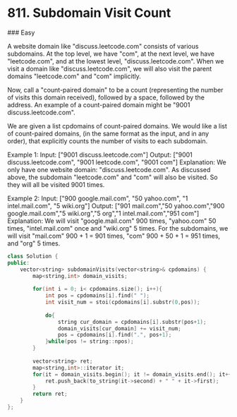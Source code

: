 # 811. Subdomain Visit Count
### Easy

A website domain like "discuss.leetcode.com" consists of various subdomains. At the top level, we have "com", at the next level, we have "leetcode.com", and at the lowest level, "discuss.leetcode.com". When we visit a domain like "discuss.leetcode.com", we will also visit the parent domains "leetcode.com" and "com" implicitly.

Now, call a "count-paired domain" to be a count (representing the number of visits this domain received), followed by a space, followed by the address. An example of a count-paired domain might be "9001 discuss.leetcode.com".

We are given a list cpdomains of count-paired domains. We would like a list of count-paired domains, (in the same format as the input, and in any order), that explicitly counts the number of visits to each subdomain.

Example 1:
Input: 
["9001 discuss.leetcode.com"]
Output: 
["9001 discuss.leetcode.com", "9001 leetcode.com", "9001 com"]
Explanation: 
We only have one website domain: "discuss.leetcode.com". As discussed above, the subdomain "leetcode.com" and "com" will also be visited. So they will all be visited 9001 times.

Example 2:
Input: 
["900 google.mail.com", "50 yahoo.com", "1 intel.mail.com", "5 wiki.org"]
Output: 
["901 mail.com","50 yahoo.com","900 google.mail.com","5 wiki.org","5 org","1 intel.mail.com","951 com"]
Explanation: 
We will visit "google.mail.com" 900 times, "yahoo.com" 50 times, "intel.mail.com" once and "wiki.org" 5 times. For the subdomains, we will visit "mail.com" 900 + 1 = 901 times, "com" 900 + 50 + 1 = 951 times, and "org" 5 times.

```cpp
class Solution {
public:
    vector<string> subdomainVisits(vector<string>& cpdomains) {
        map<string,int> domain_visits;
        
        for(int i = 0; i< cpdomains.size(); i++){
            int pos = cpdomains[i].find(" ");
            int visit_num = stoi(cpdomains[i].substr(0,pos));
            
            do{
                string cur_domain = cpdomains[i].substr(pos+1);
                domain_visits[cur_domain] += visit_num;
                pos = cpdomains[i].find(".", pos+1);
            }while(pos != string::npos);
        }
        
        vector<string> ret;
        map<string,int>::iterator it;
        for(it = domain_visits.begin(); it != domain_visits.end(); it++){
            ret.push_back(to_string(it->second) + " " + it->first);
        }
        return ret;
    }
};
```